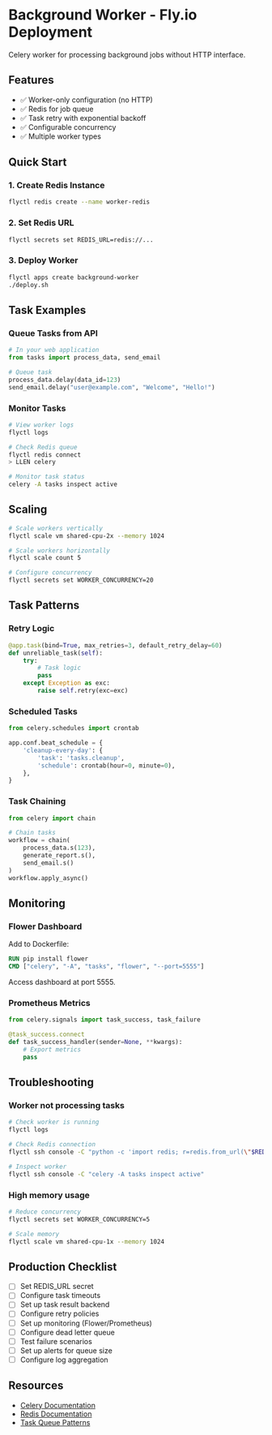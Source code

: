 # Background Worker - Fly.io Deployment

Celery worker for processing background jobs without HTTP interface.

## Features
- ✅ Worker-only configuration (no HTTP)
- ✅ Redis for job queue
- ✅ Task retry with exponential backoff
- ✅ Configurable concurrency
- ✅ Multiple worker types

## Quick Start

### 1. Create Redis Instance

```bash
flyctl redis create --name worker-redis
```

### 2. Set Redis URL

```bash
flyctl secrets set REDIS_URL=redis://...
```

### 3. Deploy Worker

```bash
flyctl apps create background-worker
./deploy.sh
```

## Task Examples

### Queue Tasks from API

```python
# In your web application
from tasks import process_data, send_email

# Queue task
process_data.delay(data_id=123)
send_email.delay("user@example.com", "Welcome", "Hello!")
```

### Monitor Tasks

```bash
# View worker logs
flyctl logs

# Check Redis queue
flyctl redis connect
> LLEN celery

# Monitor task status
celery -A tasks inspect active
```

## Scaling

```bash
# Scale workers vertically
flyctl scale vm shared-cpu-2x --memory 1024

# Scale workers horizontally
flyctl scale count 5

# Configure concurrency
flyctl secrets set WORKER_CONCURRENCY=20
```

## Task Patterns

### Retry Logic

```python
@app.task(bind=True, max_retries=3, default_retry_delay=60)
def unreliable_task(self):
    try:
        # Task logic
        pass
    except Exception as exc:
        raise self.retry(exc=exc)
```

### Scheduled Tasks

```python
from celery.schedules import crontab

app.conf.beat_schedule = {
    'cleanup-every-day': {
        'task': 'tasks.cleanup',
        'schedule': crontab(hour=0, minute=0),
    },
}
```

### Task Chaining

```python
from celery import chain

# Chain tasks
workflow = chain(
    process_data.s(123),
    generate_report.s(),
    send_email.s()
)
workflow.apply_async()
```

## Monitoring

### Flower Dashboard

Add to Dockerfile:

```dockerfile
RUN pip install flower
CMD ["celery", "-A", "tasks", "flower", "--port=5555"]
```

Access dashboard at port 5555.

### Prometheus Metrics

```python
from celery.signals import task_success, task_failure

@task_success.connect
def task_success_handler(sender=None, **kwargs):
    # Export metrics
    pass
```

## Troubleshooting

### Worker not processing tasks

```bash
# Check worker is running
flyctl logs

# Check Redis connection
flyctl ssh console -C "python -c 'import redis; r=redis.from_url(\"$REDIS_URL\"); print(r.ping())'"

# Inspect worker
flyctl ssh console -C "celery -A tasks inspect active"
```

### High memory usage

```bash
# Reduce concurrency
flyctl secrets set WORKER_CONCURRENCY=5

# Scale memory
flyctl scale vm shared-cpu-1x --memory 1024
```

## Production Checklist

- [ ] Set REDIS_URL secret
- [ ] Configure task timeouts
- [ ] Set up task result backend
- [ ] Configure retry policies
- [ ] Set up monitoring (Flower/Prometheus)
- [ ] Configure dead letter queue
- [ ] Test failure scenarios
- [ ] Set up alerts for queue size
- [ ] Configure log aggregation

## Resources
- [Celery Documentation](https://docs.celeryq.dev/)
- [Redis Documentation](https://redis.io/docs/)
- [Task Queue Patterns](https://docs.celeryq.dev/en/stable/userguide/tasks.html)

